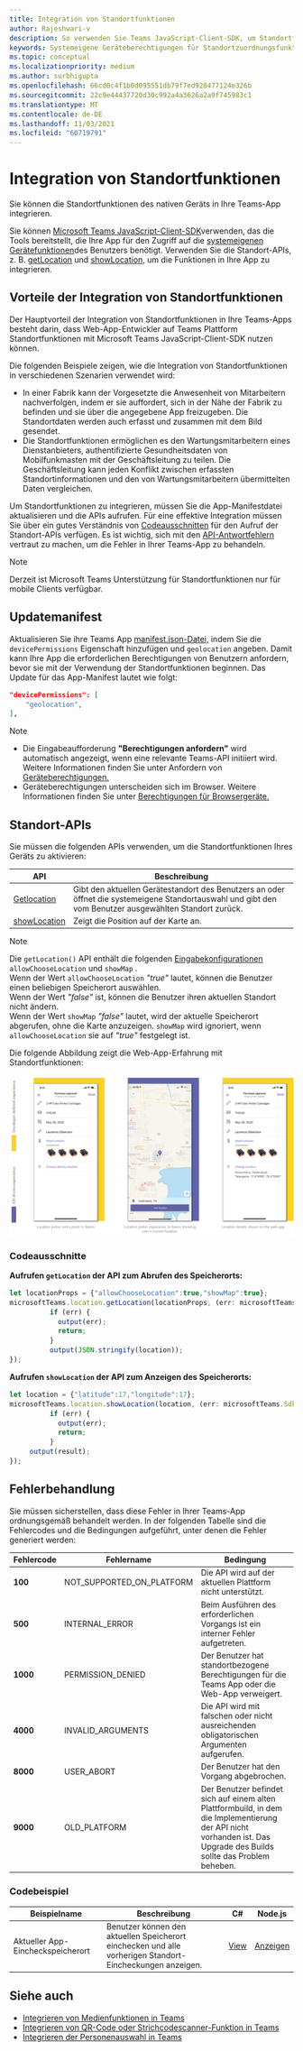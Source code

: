 ```yaml
---
title: Integration von Standortfunktionen
author: Rajeshwari-v
description: So verwenden Sie Teams JavaScript-Client-SDK, um Standortfunktionen zu nutzen
keywords: Systemeigene Geräteberechtigungen für Standortzuordnungsfunktionen
ms.topic: conceptual
ms.localizationpriority: medium
ms.author: surbhigupta
ms.openlocfilehash: 66cd0c4f1b0d095551db79f7ed928477124e326b
ms.sourcegitcommit: 22c9e44437720d30c992a4a3626a2a9f745983c1
ms.translationtype: MT
ms.contentlocale: de-DE
ms.lasthandoff: 11/03/2021
ms.locfileid: "60719791"
---
```

# <a name="integrate-location-capabilities"></a>Integration von Standortfunktionen 

Sie können die Standortfunktionen des nativen Geräts in Ihre Teams-App integrieren.  

Sie können [Microsoft Teams JavaScript-Client-SDK](/javascript/api/overview/msteams-client?view=msteams-client-js-latest&preserve-view=true)verwenden, das die Tools bereitstellt, die Ihre App für den Zugriff auf die [systemeigenen Gerätefunktionen](native-device-permissions.md)des Benutzers benötigt. Verwenden Sie die Standort-APIs, z. B. [getLocation](/javascript/api/@microsoft/teams-js/microsoftteams.location?view=msteams-client-js-latest#getLocation_LocationProps___error__SdkError__location__Location_____void_&preserve-view=true) und [showLocation,](/javascript/api/@microsoft/teams-js/microsoftteams.location?view=msteams-client-js-latest#showLocation_Location___error__SdkError__status__boolean_____void_&preserve-view=true) um die Funktionen in Ihre App zu integrieren. 

## <a name="advantages-of-integrating-location-capabilities"></a>Vorteile der Integration von Standortfunktionen

Der Hauptvorteil der Integration von Standortfunktionen in Ihre Teams-Apps besteht darin, dass Web-App-Entwickler auf Teams Plattform Standortfunktionen mit Microsoft Teams JavaScript-Client-SDK nutzen können. 

Die folgenden Beispiele zeigen, wie die Integration von Standortfunktionen in verschiedenen Szenarien verwendet wird:
* In einer Fabrik kann der Vorgesetzte die Anwesenheit von Mitarbeitern nachverfolgen, indem er sie auffordert, sich in der Nähe der Fabrik zu befinden und sie über die angegebene App freizugeben. Die Standortdaten werden auch erfasst und zusammen mit dem Bild gesendet.
* Die Standortfunktionen ermöglichen es den Wartungsmitarbeitern eines Dienstanbieters, authentifizierte Gesundheitsdaten von Mobilfunkmasten mit der Geschäftsleitung zu teilen. Die Geschäftsleitung kann jeden Konflikt zwischen erfassten Standortinformationen und den von Wartungsmitarbeitern übermittelten Daten vergleichen.

Um Standortfunktionen zu integrieren, müssen Sie die App-Manifestdatei aktualisieren und die APIs aufrufen. Für eine effektive Integration müssen Sie über ein gutes Verständnis von [Codeausschnitten](#code-snippets) für den Aufruf der Standort-APIs verfügen. Es ist wichtig, sich mit den [API-Antwortfehlern](#error-handling) vertraut zu machen, um die Fehler in Ihrer Teams-App zu behandeln.

> [!NOTE] 
> Derzeit ist Microsoft Teams Unterstützung für Standortfunktionen nur für mobile Clients verfügbar.

## <a name="update-manifest"></a>Updatemanifest

Aktualisieren Sie ihre Teams App [manifest.json-Datei,](../../resources/schema/manifest-schema.md#devicepermissions) indem Sie die `devicePermissions` Eigenschaft hinzufügen und `geolocation` angeben. Damit kann Ihre App die erforderlichen Berechtigungen von Benutzern anfordern, bevor sie mit der Verwendung der Standortfunktionen beginnen. Das Update für das App-Manifest lautet wie folgt:

``` json
"devicePermissions": [
    "geolocation",
],
```

> [!NOTE]
> * Die Eingabeaufforderung **"Berechtigungen anfordern"** wird automatisch angezeigt, wenn eine relevante Teams-API initiiert wird. Weitere Informationen finden Sie unter Anfordern von [Geräteberechtigungen.](native-device-permissions.md)    
> * Geräteberechtigungen unterscheiden sich im Browser. Weitere Informationen finden Sie unter [Berechtigungen für Browsergeräte.](browser-device-permissions.md)   

## <a name="location-apis"></a>Standort-APIs

Sie müssen die folgenden APIs verwenden, um die Standortfunktionen Ihres Geräts zu aktivieren:

| API      | Beschreibung   |
| --- | --- |
|[Getlocation](/javascript/api/@microsoft/teams-js/microsoftteams.location?view=msteams-client-js-latest#getLocation_LocationProps___error__SdkError__location__Location_____void_&preserve-view=true) | Gibt den aktuellen Gerätestandort des Benutzers an oder öffnet die systemeigene Standortauswahl und gibt den vom Benutzer ausgewählten Standort zurück. |
|[showLocation](/javascript/api/@microsoft/teams-js/microsoftteams.location?view=msteams-client-js-latest#showLocation_Location___error__SdkError__status__boolean_____void_&preserve-view=true) | Zeigt die Position auf der Karte an. |

> [!NOTE]
> Die `getLocation()` API enthält die folgenden [Eingabekonfigurationen](/javascript/api/@microsoft/teams-js/locationprops?view=msteams-client-js-latest&preserve-view=true) `allowChooseLocation` und `showMap` . <br/> Wenn der Wert `allowChooseLocation` *"true"* lautet, können die Benutzer einen beliebigen Speicherort auswählen.<br/>  Wenn der Wert *"false"* ist, können die Benutzer ihren aktuellen Standort nicht ändern.<br/> Wenn der Wert `showMap` *"false"* lautet, wird der aktuelle Speicherort abgerufen, ohne die Karte anzuzeigen. `showMap` wird ignoriert, wenn `allowChooseLocation` sie auf *"true"* festgelegt ist.

Die folgende Abbildung zeigt die Web-App-Erfahrung mit Standortfunktionen:

![Web-App-Erfahrung für Standortfunktionen](../../assets/images/tabs/location-capability.png)

### <a name="code-snippets"></a>Codeausschnitte

**Aufrufen `getLocation` der API zum Abrufen des Speicherorts:**

```javascript
let locationProps = {"allowChooseLocation":true,"showMap":true};
microsoftTeams.location.getLocation(locationProps, (err: microsoftTeams.SdkError, location: microsoftTeams.location.Location) => {
          if (err) {
            output(err);
            return;
          }
          output(JSON.stringify(location));
});
```

**Aufrufen `showLocation` der API zum Anzeigen des Speicherorts:**

```javascript
let location = {"latitude":17,"longitude":17};
microsoftTeams.location.showLocation(location, (err: microsoftTeams.SdkError, result: boolean) => {
          if (err) {
            output(err);
            return;
          }
     output(result);
});
```

## <a name="error-handling"></a>Fehlerbehandlung

Sie müssen sicherstellen, dass diese Fehler in Ihrer Teams-App ordnungsgemäß behandelt werden. In der folgenden Tabelle sind die Fehlercodes und die Bedingungen aufgeführt, unter denen die Fehler generiert werden: 

|Fehlercode |  Fehlername     | Bedingung|
| --------- | --------------- | -------- |
| **100** | NOT_SUPPORTED_ON_PLATFORM | Die API wird auf der aktuellen Plattform nicht unterstützt.|
| **500** | INTERNAL_ERROR | Beim Ausführen des erforderlichen Vorgangs ist ein interner Fehler aufgetreten.|
| **1000** | PERMISSION_DENIED |Der Benutzer hat standortbezogene Berechtigungen für die Teams App oder die Web-App verweigert.|
| **4000** | INVALID_ARGUMENTS | Die API wird mit falschen oder nicht ausreichenden obligatorischen Argumenten aufgerufen.|
| **8000** | USER_ABORT |Der Benutzer hat den Vorgang abgebrochen.|
| **9000** | OLD_PLATFORM | Der Benutzer befindet sich auf einem alten Plattformbuild, in dem die Implementierung der API nicht vorhanden ist. Das Upgrade des Builds sollte das Problem beheben.|

### <a name="code-sample"></a>Codebeispiel

|Beispielname | Beschreibung | C# | Node.js | 
|----------------|-----------------|--------------|--------------|
| Aktueller App-Eincheckspeicherort | Benutzer können den aktuellen Speicherort einchecken und alle vorherigen Standort-Eincheckungen anzeigen.| [View](https://github.com/OfficeDev/Microsoft-Teams-Samples/tree/main/samples/app-checkin-location/csharp) | [Anzeigen](https://github.com/OfficeDev/Microsoft-Teams-Samples/tree/main/samples/app-checkin-location/nodejs) |

## <a name="see-also"></a>Siehe auch

* [Integrieren von Medienfunktionen in Teams](mobile-camera-image-permissions.md)
* [Integrieren von QR-Code oder Strichcodescanner-Funktion in Teams](qr-barcode-scanner-capability.md)
* [Integrieren der Personenauswahl in Teams](people-picker-capability.md)

